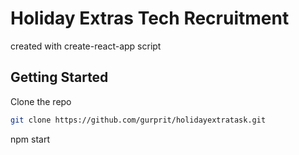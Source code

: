 # Holiday Extras Tech Recruitment

created with create-react-app script 

## Getting Started

Clone the repo
   ```sh
git clone https://github.com/gurprit/holidayextratask.git
   ```
npm start 


